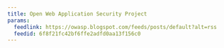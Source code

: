 ```yaml
---
title: Open Web Application Security Project
params:
  feedlink: https://owasp.blogspot.com/feeds/posts/default?alt=rss
  feedid: 6f8f21fc42bf6ffe2adfd0aa13f156c0
---
```

